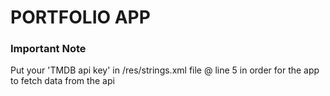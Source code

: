 # PORTFOLIO APP  

### Important Note  
Put your 'TMDB api key' in /res/strings.xml file @ line 5 in order for the app to fetch data from the api
